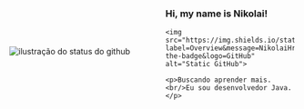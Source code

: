 <div style="display: flex; justify-content: space-between; align-items: center;">
  <img align="right" src="https://github-readme-stats.vercel.app/api?username=iuricode&show_icons=true&title_color=783c00&text_color=af552e&icon_color=783c00&bg_color=f8efd4&cache_seconds=2300" alt="ilustração do status do github" style="max-width: 50%;">

  <div style="max-width: 45%;">
    <h3>Hi, my name is Nikolai!</h3>

    <img src="https://img.shields.io/static/v1?label=Overview&message=NikolaiHryhoriev&color=f8efd4&style=for-the-badge&logo=GitHub" alt="Static GitHub">

    <p>Buscando aprender mais.<br/>Eu sou desenvolvedor Java.</p>
  </div>
</div>
